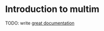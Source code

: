 # Introduction to multim

TODO: write [great documentation](http://jacobian.org/writing/what-to-write/)
